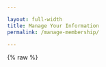 ```yaml
---

layout: full-width
title: Manage Your Information
permalink: /manage-membership/

---
```


<style>
[v-cloak] {display: none}

#manage-membership-app input:focus, #manage-membership-app select:focus {
  outline: none;
}

.form-container {
  margin: 40px 0px;
  max-width: 100%;
}

.error-text {
  color: #ff0000;
  font-size: 75%;
  margin-top: 4px !important;
}

.form-container input {
  width: 100%;
  border: 1px solid #000000;
  padding: 8px;
}

.submit-button {
  border: 0;
  padding: 16px;
  font-weight: bold;
  color: #ffffff;
  background-color: #233e81;
  text-transform: uppercase;
  font-size: 110%;
}

.danger-button {
  background-color: #dc3545;
}

@media (min-width: 768px) {
  .form-container {
    max-width: 70%;
  }
}
</style>

{% raw %}
<div id="manage-membership-app" style="margin: 0px;" v-cloak>

  <div class="col-sidebar">
    <div class="main-wrapper" style="padding: 0px;">
      <div>

      <h1>Manage Your Information</h1>

      <div v-if="state === 'unsubmitted'">
        <p>If you have an existing OWASP membership or recurring gift, enter your address (case sensitive) below and you will receive an email response that includes an URL which you can visit to update your billing information.</p>
        <form v-on:submit.prevent="handleSubmit" class="form-container">
        <div class="error-text" style="font-size: 90%; margin-bottom: 16px" id="error-message" v-if="Object.keys(errors).length">
          Please correct the errors below before proceeding.
        </div>
        <div style="margin-bottom: 18px;">
        <input type="text" v-model="email" v-on:input="updateErrors" aria-label="Email Address"
        placeholder="Email Address (case sensitive)" />
        <div class="error-text" v-if="errors.email">
        {{ errors.email[0] }}
        </div>
        </div>
        <div>
        <button type="submit" class="submit-button" v-bind:disabled="loading">Request Account Information</button>
        </div>
        </form>
      </div>
      <div v-else-if="state === 'submitted'">
        <p>Thanks! We just sent you an email with instructions for how to update
        your membership or payment information. The internet is fast but sometimes our bots are slow. Please wait 5-10 minutes for your email. If you don't receive one, please check your SPAM folder as well. If all else fails, you likely used an email address we didn't find in our system.</p>
      </div>
      <div style="display: flex;" v-else-if="state === 'hastoken'">
        <div v-if="loadingUserData">
          <h2>Loading Billing Information...</h2>
        </div>
        <div v-else>
          <div v-if="userData.membership" style="margin-bottom: 20px;">
            <div>
              <strong>Membership Type:</strong> {{ userData.membership.membership_name }}
            </div>
            <div v-if="userData.membership.membership_end">
              <strong>Membership {{ userData.membership.membership_recurring ? 'Automatically Renews On' : 'Ends On' }}:</strong> {{ userData.membership.membership_end }}
            </div>
          </div>
          <div v-if="memberships.length > 0" style="margin-bottom: 40px;">
            <h3>Manage Membership</h3>
            <div v-for="membership in memberships">
              <div><strong>{{ membership.subscription_name }}</strong></div>
              <div>{{ membership.card.brand }} ending in {{ membership.card.last_4 }}</div>
              <div>Next Billing Date: {{ membership.next_billing_date }}</div>
              <div style="margin-right: 18px; display: inline-block;">
                <button class="submit-button" v-on:click="redirectToStripe(membership.checkout_session)">Update Payment Information</button>
              </div>
              <div style="display: inline-block;">
                <button class="submit-button danger-button" v-on:click="doCancellation(membership.checkout_session)">{{ pendingCancellation === membership.checkout_session ? 'Are you sure?' : 'Cancel Recurring' }}</button>
              </div>
            </div>
          </div>
          <div v-if="donations.length > 0">
            <h3>Manage Recurring Donations</h3>
            <div v-for="donation in donations">
              <div><strong>{{ donation.subscription_name }}</strong></div>
              <div>{{ donation.card.brand }} ending in {{ donation.card.last_4 }}</div>
              <div>Next Billing Date: {{ donation.next_billing_date }}</div>
              <div style="margin-right: 18px; display: inline-block;">
                <button class="submit-button" v-on:click="redirectToStripe(donation.checkout_session)">Update Payment Information</button>
              </div>
              <div style="display: inline-block;">
                <button class="submit-button danger-button" v-on:click="doCancellation(donation.checkout_session)">{{ pendingCancellation === donation.checkout_session ? 'Are you sure?' : 'Cancel Recurring' }}</button>
              </div>
            </div>
          </div>
        </div>
      </div>

      </div>
      <aside class="sidebar" role="complementary">
        <!-- reserved for future use -->
      </aside>
    </div>
  </div>

</div>
{% endraw %}

<script src="https://js.stripe.com/v3"></script>
<script src="https://unpkg.com/vue"></script>
<script src="https://unpkg.com/axios/dist/axios.min.js"></script>
<script src="https://cdnjs.cloudflare.com/ajax/libs/lodash.js/4.17.15/lodash.min.js"></script>

<script>
var stripe = Stripe('pk_live_mw0B2kiXQTFkD44liAEI03oT00S5AGfSV3');
window.addEventListener('load', function () {
  new Vue({
    el: '#manage-membership-app',
    data: {
      email: null,
      errors: {},
      loading: false,
      token: null,
      state: 'unsubmitted',
      userData: {
        subscriptions: []
      },
      loadingUserData: true,
      pendingCancellation: null
    },
    created: function () {
      const queryParams = new URLSearchParams(window.location.search);
      if (queryParams.has('token')) {
        this.token = queryParams.get('token');
        this.state = 'hastoken';
        this.getMemberInfo();
      }
    },
    computed: {
      memberships: function () {
        return _.filter(_.get(this.userData, 'subscriptions', []), { type: 'membership' });
      },
      donations: function () {
        return _.filter(_.get(this.userData, 'subscriptions', []), { type: 'donation' });
      }
    },
    methods: {
      handleSubmit: function () {
        this.loading = true;
        this.validateForm();

        if (Object.keys(this.errors).length > 0) {
          this.loading = false;
          this.$nextTick(function () {
            document.getElementById('error-message').scrollIntoView();
          });
        } else {
          let vm = this;
          const postData = {
            checkout_type: 'manage_membership',
            email: vm.email
          };
          axios.post('https://owaspadmin.azurewebsites.net/api/CreateCheckoutSession?code=ulMNYVfgzBytI1adat1lS6MQ3NabtwKE4IgCJ8yKuhvbFoQh6nOYaw==', postData)
            .then(function (response) {
              vm.state = 'submitted';
            })
            .catch(function (error) {
              vm.errors = error.response.data.errors
              vm.$nextTick(function () {
                document.getElementById('error-message').scrollIntoView();
              })
            })
            .finally(function () {
              vm.loading = false
            })
        }
      },
      validateForm: function () {
        let errors = {};
        if (!/^[^\s@]+@[^\s@]+\.[^\s@]+$/.test(this.email)) {
          errors.email = ['Please enter a valid email address'];
        }
        this.errors = errors;
      },
      updateErrors: function () {
        if (Object.keys(this.errors).length > 0) {
          this.validateForm();
        }
      },
      getMemberInfo: function () {
        let vm = this;
        const postData = {
          token: this.token,
          action: 'info'
        };
        axios.post('https://owaspadmin.azurewebsites.net/api/billingmanagement?code=WDLIYfCkkBzaaanneE6Yzr3mld/GNnDIHVIoUo0XPvLae3AU2lfMAA==', postData)
          .then(function (response) {
            vm.userData = response.data.data;
            vm.loadingUserData = false;
          });
      },
      redirectToStripe: function (sessionId) {
        stripe.redirectToCheckout({
          sessionId: sessionId
        }).then(function (result) {

        }); 
      },
      doCancellation: function (sessionId) {
        if (this.pendingCancellation && this.pendingCancellation === sessionId) {
          let vm = this;
          const postData = {
            token: sessionId
          };
          axios.post('https://owaspadmin.azurewebsites.net/api/CancelSubscription?code=Wo2wqKKpOMZP0LycmMGWLl3z8wGqK0BoIPRL/3At9W31ZnHZSRn8xw==', postData)
            .then(function (response) {
              vm.loadingUserData = true;
              vm.getMemberInfo();
            }).finally(function () {
              vm.pendingCancellation = null;
            })
        } else {
          this.pendingCancellation = sessionId;
        }
      },
    }
  })
}, false)
</script>

Having membership problems? <a href="https://owasporg.atlassian.net/servicedesk/customer/portal/7/group/18/create/72" target="_blank" rel="noopener">Submit a Ticket</a>.
